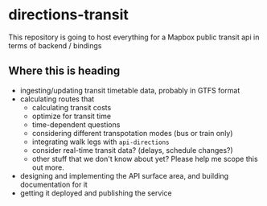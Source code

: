 # directions-transit
This repository is going to host everything for a Mapbox public transit api in terms of backend / bindings


## Where this is heading

- ingesting/updating transit timetable data, probably in GTFS format
- calculating routes that
  - calculating transit costs
  - optimize for transit time
  - time-dependent questions
  - considering different transpotation modes (bus or train only)
  - integrating walk legs with `api-directions`
  - consider real-time transit data? (delays, schedule changes?)
  - other stuff that we don't know about yet? Please help me scope this out more.
- designing and implementing the API surface area, and building documentation for it
- getting it deployed and publishing the service
